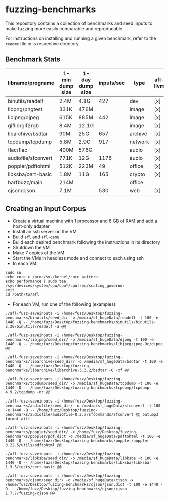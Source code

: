 # fuzzing-benchmarks

This repository contains a collection of benchmarks and seed inputs to make fuzzing more easily comparable and reproducable. 

For instructions on installing and running a given benchmark, refer to the `readme` file in is respective directory.

## Benchmark Stats

libname/progname | 1-min dump size | 1-day dump size | inputs/sec | type | afl-llvm | qemu | dyninst | ipt
--- | --- | --- | --- | --- | --- | --- | --- | ---
binutils/readelf | 2.4M | 4.1G | 427 | dev | [x] | [x] | [x]
libpng/pngtest | 331K |	476M |  | image | [x] | [x] | [x]
libjpeg/djpeg |	615K | 	885M | 442 | image | [x] | [x] | [x]
giflib/gif2rgb | 8.4M |	12.1G |  | image | [x] | [x] | [x]
libarchive/bsdtar | 90M	| 25G | 657 | archive	| [x] | [x] |
tcpdump/tcpdump	| 5.8M | 2.9G | 917 | network	| [x] | [x] | [x]
flac/flac | 400M | 576G |  | audio | [x] | [x] | [x]
audiofile/sfconvert | 771K | 12G | 1176 | audio | [x] | [x]
poppler/pdftohtml | 512K | 223M | 49 | office | [x] | [x] | [x]
libksba/cert-basic | 1.8M | 11G | 165 | crypto | [x] | [x] | 
harfbuzz/main | 214M | | | office | | 
cjson/cjson | 7.1M | | 530 | web | [x] | [x] | 

## Creating an Input Corpus

* Create a virtual machine with 1 processor and 6 GB of RAM and add a host-only adapter
* Install an ssh server on the VM
* Build `afl` and `afl-qemu`
* Build each desired benchmark following the instructions in its directory
* Shutdown the VM
* Make 7 copies of the VM
* Start the VMs in headless mode and connect to each using ssh
* In each VM:
```
sudo su
echo core > /proc/sys/kernel/core_pattern
echo performance | sudo tee /sys/devices/system/cpu/cpu*/cpufreq/scaling_governor
exit
cd /path/to/afl
```
* For each VM, run one of the following (examples):
```
./afl-fuzz-saveinputs -i /home/fuzz/Desktop/fuzzing-benchmarks/binutils/seed_dir -o /media/sf_hugeData/readelf -t 100 -e 1440 -Q -- /home/fuzz/Desktop/fuzzing-benchmarks/binutils/binutils-2.30/binutils/readelf -a @@

./afl-fuzz-saveinputs -i /home/fuzz/Desktop/fuzzing-benchmarks/libjpeg/seed_dir/ -o /media/sf_hugeData/djpeg -t 100 -e 1440 -Q -- /home/fuzz/Desktop/fuzzing-benchmarks/libjpeg/jpeg-9c/djpeg @@

./afl-fuzz-saveinputs -i /home/fuzz/Desktop/fuzzing-benchmarks/libarchive/seed_dir/ -o /media/sf_hugeData/bsdtar -t 100 -e 1440 -Q -- /home/fuzz/Desktop/fuzzing-benchmarks/libarchive/libarchive-3.3.2/bsdtar -O -xf @@

./afl-fuzz-saveinputs -i /home/fuzz/Desktop/fuzzing-benchmarks/tcpdump/seed_dir/ -o /media/sf_hugeData/tcpdump -t 100 -e 1440 -Q -- /home/fuzz/Desktop/fuzzing-benchmarks/tcpdump/tcpdump-4.9.2/tcpdump -nr @@

./afl-fuzz-saveinputs -i /home/fuzz/Desktop/fuzzing-benchmarks/audiofile/seed_dir/ -o /media/sf_hugeData/sfconvert -t 100 -e 1440 -Q -- /home/fuzz/Desktop/fuzzing-benchmarks/audiofile/audiofile-0.2.7/sfcommands/sfconvert @@ out.mp3 format aiff

./afl-fuzz-saveinputs -i /home/fuzz/Desktop/fuzzing-benchmarks/poppler/seed_dir/ -x /home/fuzz/Desktop/fuzzing-benchmarks/poppler/pdf.dict -o /media/sf_hugeData/pdftohtml -t 100 -e 1440 -Q -- /home/fuzz/Desktop/fuzzing-benchmarks/poppler/poppler-0.22.5/utils/pdftohtml @@

./afl-fuzz-saveinputs -i /home/fuzz/Desktop/fuzzing-benchmarks/libksba/seed_dir/ -o /media/sf_hugeData/libksba -t 100 -e 1440 -Q -- /home/fuzz/Desktop/fuzzing-benchmarks/libksba/libksba-1.3.5/tests/cert-basic @@

./afl-fuzz-saveinputs -i /home/fuzz/Desktop/fuzzing-benchmarks/cjson/seed_dir/ -o /media/sf_hugeData/cjson -x /home/fuzz/Desktop/fuzzing-benchmarks/cjson/json.dict -t 100 -e 1440 -Q -- /home/fuzz/Desktop/fuzzing-benchmarks/cjson/cjson-1.7.7/fuzzing/cjson @@
```
